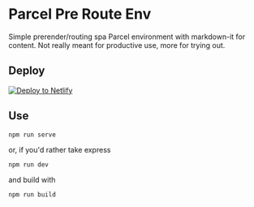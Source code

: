 # Parcel Pre Route Env

Simple prerender/routing spa Parcel environment with markdown-it for content.
Not really meant for productive use, more for trying out.

## Deploy

[![Deploy to Netlify](https://www.netlify.com/img/deploy/button.svg)](https://app.netlify.com/start/deploy?repository=https://github.com/exiguus/parcel-pre-route-md)

## Use

```shell](npm i
npm run serve
```

or, if you'd rather take express

```shell
npm run dev
```

and build with

```shell
npm run build
```


